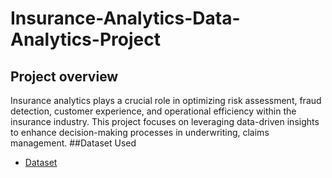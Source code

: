 # Insurance-Analytics-Data-Analytics-Project
## Project overview
Insurance analytics plays a crucial role in optimizing risk assessment, fraud detection, customer experience, and operational efficiency within the insurance industry. This project focuses on leveraging data-driven insights to enhance decision-making processes in underwriting, claims management.
##Dataset Used
- <a href= "https://github.com/Vaishnavijadhav777/Insurance-Analytics-Data-Analytics-Project/blob/main/Insurance%20analytics.zip">Dataset</a>
